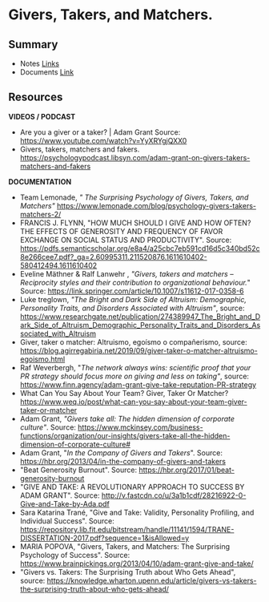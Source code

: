 # Givers, Takers, and Matchers.



## Summary







- Notes [Links](Notes.md)
- Documents [Link](./documents)



## Resources

**VIDEOS / PODCAST**

- Are you a giver or a taker? | Adam Grant Source: https://www.youtube.com/watch?v=YyXRYgjQXX0
- Givers, takers, matchers and fakers. https://psychologypodcast.libsyn.com/adam-grant-on-givers-takers-matchers-and-fakers



**DOCUMENTATION**

- Team Lemonade, *" The Surprising Psychology of Givers, Takers, and Matchers"* https://www.lemonade.com/blog/psychology-givers-takers-matchers-2/
- FRANCIS J. FLYNN, "HOW MUCH SHOULD I GIVE AND HOW OFTEN? THE EFFECTS OF GENEROSITY AND FREQUENCY OF FAVOR EXCHANGE ON SOCIAL STATUS AND PRODUCTIVITY". Source: https://pdfs.semanticscholar.org/e8a4/a25cbc7eb591cd16d5c340bd52c8e266cee7.pdf?_ga=2.60995311.211520876.1611610402-580412494.1611610402
-  Eveline Mäthner & Ralf Lanwehr ,  *"Givers, takers and matchers – Reciprocity styles and their contribution to organizational behaviour.*" Source: https://link.springer.com/article/10.1007/s11612-017-0358-6
- Luke treglown, *"The Bright and Dark Side of Altruism: Demographic, Personality Traits, and Disorders Associated with Altruism"*, source: https://www.researchgate.net/publication/274389947_The_Bright_and_Dark_Side_of_Altruism_Demographic_Personality_Traits_and_Disorders_Associated_with_Altruism
-   Giver, taker o matcher: Altruismo, egoísmo o compañerismo, source: https://blog.agirregabiria.net/2019/09/giver-taker-o-matcher-altruismo-egoismo.html
- Raf Weverbergh, "*The network always wins: scientific proof that your PR strategy should focus more on giving and less on taking"*, source: https://www.finn.agency/adam-grant-give-take-reputation-PR-strategy
-  What Can You Say About Your Team? Giver, Taker Or Matcher? https://www.weq.io/post/what-can-you-say-about-your-team-giver-taker-or-matcher
- Adam Grant, *"Givers take all: The hidden dimension of corporate culture"*. Source: https://www.mckinsey.com/business-functions/organization/our-insights/givers-take-all-the-hidden-dimension-of-corporate-culture#
- Adam Grant, "*In the Company of Givers and Takers*". Source: https://hbr.org/2013/04/in-the-company-of-givers-and-takers
- "Beat Generosity Burnout". Source: https://hbr.org/2017/01/beat-generosity-burnout
- "GIVE AND TAKE: A REVOLUTIONARY APPROACH TO SUCCESS BY ADAM GRANT". Source: http://v.fastcdn.co/u/3a1b1cdf/28216922-0-Give-and-Take-by-Ada.pdf
- Sara Katarina Trané, "Give and Take: Validity, Personality Profiling, and Individual Success". Source: https://repository.lib.fit.edu/bitstream/handle/11141/1594/TRANE-DISSERTATION-2017.pdf?sequence=1&isAllowed=y
-  MARIA POPOVA, "Givers, Takers, and Matchers: The Surprising Psychology of Success". Source: https://www.brainpickings.org/2013/04/10/adam-grant-give-and-take/
- "Givers vs. Takers: The Surprising Truth about Who Gets Ahead", source: https://knowledge.wharton.upenn.edu/article/givers-vs-takers-the-surprising-truth-about-who-gets-ahead/

  



